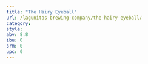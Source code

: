 ```yaml
---
title: "The Hairy Eyeball"
url: /lagunitas-brewing-company/the-hairy-eyeball/
category: 
style: 
abv: 8.8
ibu: 0
srm: 0
upc: 0
---
```


